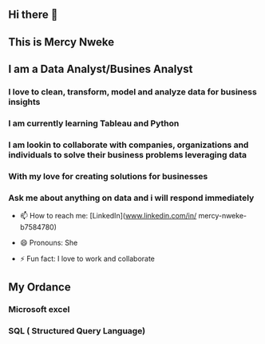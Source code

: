 ## Hi there 👋

## This is Mercy Nweke
## I am a Data Analyst/Busines Analyst


### I love to clean, transform, model and analyze data for business insights
### I am currently learning Tableau and Python
### I am lookin to collaborate with companies, organizations and individuals to solve their business problems leveraging data
### With my love for creating solutions for businesses
### Ask me about anything on data and i will respond immediately
- 📫 How to reach me: [LinkedIn](www.linkedin.com/in/
mercy-nweke-b7584780)

- 😄 Pronouns: She
- ⚡ Fun fact: I love to work and collaborate

## My Ordance
### Microsoft excel
### SQL ( Structured Query Language)
